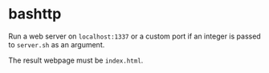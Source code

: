 # bashttp

Run a web server on `localhost:1337` or a custom port if an integer is passed to `server.sh` as an argument. 

The result webpage must be `index.html`. 
